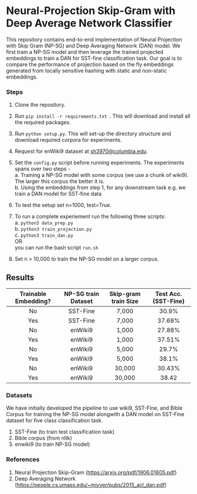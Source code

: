 # Neural-Projection Skip-Gram with Deep Average Network Classifier

This repository contains end-to-end implementation of Neural Projection with Skip Gram (NP-SG) and Deep Averaging Network (DAN) model. We first train a NP-SG model and then leverage the trained projected embeddings to train a DAN for SST-fine classification task. Our goal is to compare the performance of projection based on the fly embeddings generated from locally sensitive hashing with static and non-static embeddings.

### Steps


1. Clone the repository.

2. Run `pip install -r requirements.txt `. This will download and install all the required packages.

3. Run `python setup.py`. This will set-up the directory structure and download required corpora for experiments.

4. Request for enWiki9 dataset at sh3970@columbia.edu. 

4. Set the `config.py` script before running experiments. The experiments spans over two steps - \
  a. Training a NP-SG model with some corpus (we use a chunk of wiki9). The larger this corpus the better it is.\
  b. Using the embeddings from step 1, for any downstream task e.g. we train a DAN model for SST-fine data
  
5. To test the setup set n=1000, test=True. 

6. To run a complete experiement run the following three scripts:\
  a. `python3 data_prep.py`\
  b. `python3 train_projection.py`\
  c. `python3 train_dan.py` \
  OR \
  you can run the bash script `run.sh` 
  
7. Set n > 10,000 to train the NP-SG model on a larger corpus.



## Results

| Trainable Embedding? | NP-SG train Dataset | Skip-gram train Size | Test Acc. (SST-Fine) |
| :---: | :---: | :---: | :---: | 
| No | SST-Fine | 7,000 | 30.9% |
| Yes | SST-Fine | 7,000 | 37.68% |
| No | enWiki9 | 1,000 | 27.88% | 
| Yes | enWiki9 | 1,000 | 37.51% | 
| No | enWiki9 | 5,000 | 29.7% |
| Yes | enWiki9 | 5,000 | 38.1% |
| No | enWiki9 | 30,000 | 30.43% |
| Yes | enWiki9 | 30,000 | 38.42 | 


### Datasets

We have initially developed the pipeline to use wiki9, SST-Fine, and Bible Corpus for training the NP-SG model alongwith a DAN model on SST-Fine dataset for five class classification task.

1. SST-Fine (to train test classification task)
2. Bible corpus (from nltk)
3. enwiki9 (to train NP-SG model)

### References

1. Neural Projection Skip-Gram (https://arxiv.org/pdf/1906.01605.pdf)
2. Deep Averaging Network (https://people.cs.umass.edu/~miyyer/pubs/2015_acl_dan.pdf)
